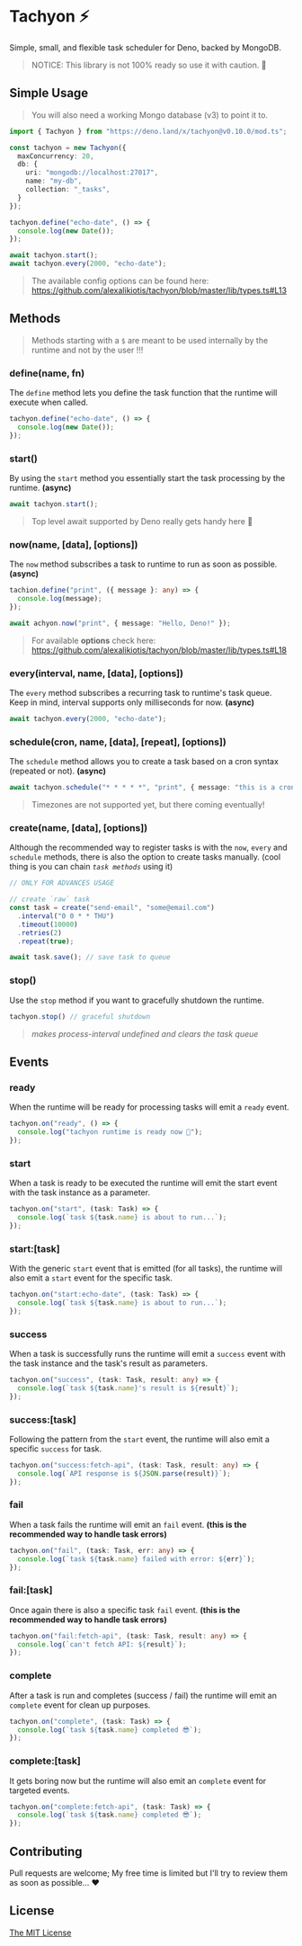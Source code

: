 
# Tachyon ⚡️

Simple, small, and flexible task scheduler for Deno, backed by MongoDB.

> NOTICE: This library is not 100% ready so use it with caution. 🙏

## Simple Usage

> You will also need a working Mongo database (v3) to point it to.

```ts
import { Tachyon } from "https://deno.land/x/tachyon@v0.10.0/mod.ts";

const tachyon = new Tachyon({
  maxConcurrency: 20,
  db: {
    uri: "mongodb://localhost:27017",
    name: "my-db",
    collection: "_tasks",
  }
});

tachyon.define("echo-date", () => {
  console.log(new Date());
});

await tachyon.start();
await tachyon.every(2000, "echo-date");
```

> The available config options can be found here: https://github.com/alexalikiotis/tachyon/blob/master/lib/types.ts#L13

## Methods

> Methods starting with a `$` are meant to be used internally by the runtime and not by the user !!!

### define(name, fn)
The `define` method lets you define the task function that the runtime will execute when called.

```ts
tachyon.define("echo-date", () => {
  console.log(new Date());
});
```

### start()
By using the `start` method you essentially start the task processing by the runtime. **(async)**

```ts
await tachyon.start();
```

> Top level await supported by Deno really gets handy here 🎉

### now(name, [data], [options])
The `now` method subscribes a task to runtime to run as soon as possible. **(async)**

```ts
tachion.define("print", ({ message }: any) => {
  console.log(message);
});

await achyon.now("print", { message: "Hello, Deno!" });
```

> For available **options** check here: https://github.com/alexalikiotis/tachyon/blob/master/lib/types.ts#L18

### every(interval, name, [data], [options])
The `every` method subscribes a recurring task to runtime's task queue. Keep in mind, interval supports only milliseconds for now. **(async)**

```ts
await tachyon.every(2000, "echo-date");
```

### schedule(cron, name, [data], [repeat], [options])
The `schedule` method allows you to create a task based on a cron syntax (repeated or not). **(async)**

```ts
await tachyon.schedule("* * * * *", "print", { message: "this is a cron based task!" });
```

> Timezones are not supported yet, but there coming eventually!

### create(name, [data], [options])
Although the recommended way to register tasks is with the `now`, `every` and `schedule` methods, there is also the option to create tasks manually. (cool thing is you can chain *`task methods`* using it)

```ts
// ONLY FOR ADVANCES USAGE

// create `raw` task
const task = create("send-email", "some@email.com")
  .interval("0 0 * * THU")
  .timeout(10000)
  .retries(2)
  .repeat(true);

await task.save(); // save task to queue
```

### stop()
Use the `stop` method if you want to gracefully shutdown the runtime.

```ts
tachyon.stop() // graceful shutdown
```

> *makes process-interval undefined and clears the task queue*

## Events

### ready
When the runtime will be ready for processing tasks will emit a `ready` event.

```ts
tachyon.on("ready", () => {
  console.log("tachyon runtime is ready now 🖖");
});
```

### start
When a task is ready to be executed the runtime will emit the start event with the task instance as a parameter.

```ts
tachyon.on("start", (task: Task) => {
  console.log(`task ${task.name} is about to run...`);
});
```

### start:[task]
With the generic `start` event that is emitted (for all tasks), the runtime will also emit a `start` event for the specific task.

```ts
tachyon.on("start:echo-date", (task: Task) => {
  console.log(`task ${task.name} is about to run...`);
});
```

### success
When a task is successfully runs the runtime will emit a `success` event with the task instance and the task's result as parameters.

```ts
tachyon.on("success", (task: Task, result: any) => {
  console.log(`task ${task.name}'s result is ${result}`);
});
```

### success:[task]
Following the pattern from the `start` event, the runtime will also emit a specific `success` for task.

```ts
tachyon.on("success:fetch-api", (task: Task, result: any) => {
  console.log(`API response is ${JSON.parse(result)}`);
});
```

### fail
When a task fails the runtime will emit an `fail` event. **(this is the recommended way to handle task errors)**

```ts
tachyon.on("fail", (task: Task, err: any) => {
  console.log(`task ${task.name} failed with error: ${err}`);
});
```

### fail:[task]
Once again there is also a specific task `fail` event. **(this is the recommended way to handle task errors)**

```ts
tachyon.on("fail:fetch-api", (task: Task, result: any) => {
  console.log(`can't fetch API: ${result}`);
});
```

### complete
After a task is run and completes (success / fail) the runtime will emit an `complete` event for clean up purposes.

```ts
tachyon.on("complete", (task: Task) => {
  console.log(`task ${task.name} completed 😎`);
});
```

### complete:[task]
It gets boring now but the runtime will also emit an `complete` event for targeted events. 

```ts
tachyon.on("complete:fetch-api", (task: Task) => {
  console.log(`task ${task.name} completed 😎`);
});
```

## Contributing
Pull requests are welcome; My free time is limited but I'll try to review them as soon as possible... ❤️

## License
<a href="https://github.com/alexalikiotis/tachyon/blob/master/LICENSE">The MIT License</a>